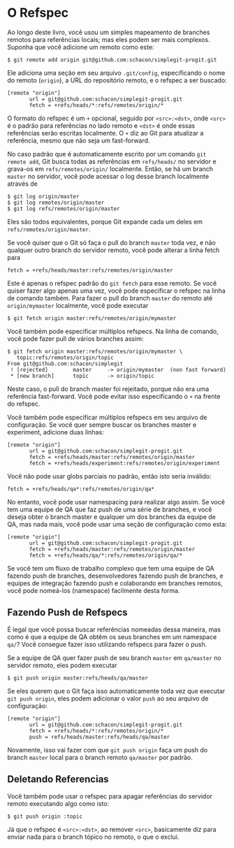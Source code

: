 # O Refspec

Ao longo deste livro, você usou um simples mapeamento de branches remotos para referências locais; mas eles podem ser mais complexos.
Suponha que você adicione um remoto como este:

    $ git remote add origin git@github.com:schacon/simplegit-progit.git

Ele adiciona uma seção em seu arquivo `.git/config`, especificando o nome do remoto (`origin`), a URL do repositório remoto, e o refspec a ser buscado:

    [remote "origin"]
           url = git@github.com:schacon/simplegit-progit.git
           fetch = +refs/heads/*:refs/remotes/origin/*

O formato do refspec é um `+` opcional, seguido por `<src>:<dst>`, onde `<src>` é o padrão para referências no lado remoto e `<dst>` é onde essas referências serão escritas localmente. O `+` diz ao Git para atualizar a referência, mesmo que não seja um fast-forward.

No caso padrão que é automaticamente escrito por um comando `git remote add`, Git busca todas as referências em `refs/heads/` no servidor e grava-os em `refs/remotes/origin/` localmente. Então, se há um branch `master` no servidor, você pode acessar o log desse branch localmente através de

    $ git log origin/master
    $ git log remotes/origin/master
    $ git log refs/remotes/origin/master

Eles são todos equivalentes, porque Git expande cada um deles em `refs/remotes/origin/master`.

Se você quiser que o Git só faça o pull do branch `master` toda vez, e não qualquer outro branch do servidor remoto, você pode alterar a linha fetch para

    fetch = +refs/heads/master:refs/remotes/origin/master

Este é apenas o refspec padrão do `git fetch` para esse remoto. Se você quiser fazer algo apenas uma vez, você pode especificar o refspec na linha de comando também. Para fazer o pull do branch `master` do remoto até `origin/mymaster` localmente, você pode executar

    $ git fetch origin master:refs/remotes/origin/mymaster

Você também pode especificar múltiplos refspecs. Na linha de comando, você pode fazer pull de vários branches assim:

    $ git fetch origin master:refs/remotes/origin/mymaster \
       topic:refs/remotes/origin/topic
    From git@github.com:schacon/simplegit
     ! [rejected]        master     -> origin/mymaster  (non fast forward)
     * [new branch]      topic      -> origin/topic

Neste caso, o pull do branch master foi rejeitado, porque não era uma referência fast-forward. Você pode evitar isso especificando o `+` na frente do refspec.

Você também pode especificar múltiplos refspecs em seu arquivo de configuração. Se você quer sempre buscar os branches master e experiment, adicione duas linhas:

    [remote "origin"]
           url = git@github.com:schacon/simplegit-progit.git
           fetch = +refs/heads/master:refs/remotes/origin/master
           fetch = +refs/heads/experiment:refs/remotes/origin/experiment

Você não pode usar globs parciais no padrão, então isto seria inválido:

    fetch = +refs/heads/qa*:refs/remotes/origin/qa*

No entanto, você pode usar namespacing para realizar algo assim. Se você tem uma equipe de QA que faz push de uma série de branches, e você deseja obter o branch master e qualquer um dos branches da equipe de QA, mas nada mais, você pode usar uma seção de configuração como esta:

    [remote "origin"]
           url = git@github.com:schacon/simplegit-progit.git
           fetch = +refs/heads/master:refs/remotes/origin/master
           fetch = +refs/heads/qa/*:refs/remotes/origin/qa/*

Se você tem um fluxo de trabalho complexo que tem uma equipe de QA fazendo push de branches, desenvolvedores fazendo push de branches, e equipes de integração fazendo push e colaborando em branches remotos, você pode nomeá-los (namespace) facilmente desta forma.

## Fazendo Push de Refspecs

É legal que você possa buscar referências nomeadas dessa maneira, mas como é que a equipe de QA obtêm os seus branches em um namespace `qa/`? Você consegue fazer isso utilizando refspecs para fazer o push.

Se a equipe de QA quer fazer push de seu branch `master` em `qa/master` no servidor remoto, eles podem executar

    $ git push origin master:refs/heads/qa/master

Se eles querem que o Git faça isso automaticamente toda vez que executar `git push origin`, eles podem adicionar o valor `push` ao seu arquivo de configuração:

    [remote "origin"]
           url = git@github.com:schacon/simplegit-progit.git
           fetch = +refs/heads/*:refs/remotes/origin/*
           push = refs/heads/master:refs/heads/qa/master

Novamente, isso vai fazer com que `git push origin` faça um push do branch `master` local para o branch remoto `qa/master` por padrão.

## Deletando Referencias

Você também pode usar o refspec para apagar referências do servidor remoto executando algo como isto:

    $ git push origin :topic

Já que o refspec é `<src>:<dst>`, ao remover `<src>`, basicamente diz para enviar nada para o branch tópico no remoto, o que o exclui.
